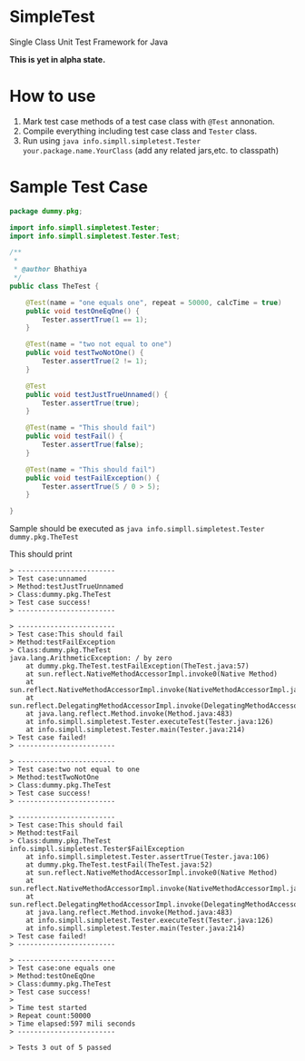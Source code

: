 SimpleTest
==========

Single Class Unit Test Framework for Java


**This is yet in alpha state.**

<h1>How to use </h1>

 1. Mark test case methods of a test case class with `@Test` annonation.
 2. Compile everything including test case class and `Tester` class.
 3. Run using `java info.simpll.simpletest.Tester your.package.name.YourClass` (add any related jars,etc. to classpath)

<h1>Sample Test Case</h1>

```java
package dummy.pkg;

import info.simpll.simpletest.Tester;
import info.simpll.simpletest.Tester.Test;

/**
 *
 * @author Bhathiya
 */
public class TheTest {

    @Test(name = "one equals one", repeat = 50000, calcTime = true)
    public void testOneEqOne() {
        Tester.assertTrue(1 == 1);
    }

    @Test(name = "two not equal to one")
    public void testTwoNotOne() {
        Tester.assertTrue(2 != 1);
    }

    @Test
    public void testJustTrueUnnamed() {
        Tester.assertTrue(true);
    }

    @Test(name = "This should fail")
    public void testFail() {
        Tester.assertTrue(false);
    }

    @Test(name = "This should fail")
    public void testFailException() {
        Tester.assertTrue(5 / 0 > 5);
    }

}
```

Sample should be executed as `java info.simpll.simpletest.Tester dummy.pkg.TheTest`


This should print

```
> ------------------------
> Test case:unnamed
> Method:testJustTrueUnnamed
> Class:dummy.pkg.TheTest
> Test case success!
> ------------------------

> ------------------------
> Test case:This should fail
> Method:testFailException
> Class:dummy.pkg.TheTest
java.lang.ArithmeticException: / by zero
	at dummy.pkg.TheTest.testFailException(TheTest.java:57)
	at sun.reflect.NativeMethodAccessorImpl.invoke0(Native Method)
	at sun.reflect.NativeMethodAccessorImpl.invoke(NativeMethodAccessorImpl.java:62)
	at sun.reflect.DelegatingMethodAccessorImpl.invoke(DelegatingMethodAccessorImpl.java:43)
	at java.lang.reflect.Method.invoke(Method.java:483)
	at info.simpll.simpletest.Tester.executeTest(Tester.java:126)
	at info.simpll.simpletest.Tester.main(Tester.java:214)
> Test case failed!
> ------------------------

> ------------------------
> Test case:two not equal to one
> Method:testTwoNotOne
> Class:dummy.pkg.TheTest
> Test case success!
> ------------------------

> ------------------------
> Test case:This should fail
> Method:testFail
> Class:dummy.pkg.TheTest
info.simpll.simpletest.Tester$FailException
	at info.simpll.simpletest.Tester.assertTrue(Tester.java:106)
	at dummy.pkg.TheTest.testFail(TheTest.java:52)
	at sun.reflect.NativeMethodAccessorImpl.invoke0(Native Method)
	at sun.reflect.NativeMethodAccessorImpl.invoke(NativeMethodAccessorImpl.java:62)
	at sun.reflect.DelegatingMethodAccessorImpl.invoke(DelegatingMethodAccessorImpl.java:43)
	at java.lang.reflect.Method.invoke(Method.java:483)
	at info.simpll.simpletest.Tester.executeTest(Tester.java:126)
	at info.simpll.simpletest.Tester.main(Tester.java:214)
> Test case failed!
> ------------------------

> ------------------------
> Test case:one equals one
> Method:testOneEqOne
> Class:dummy.pkg.TheTest
> Test case success!
> 
> Time test started
> Repeat count:50000
> Time elapsed:597 mili seconds
> ------------------------

> Tests 3 out of 5 passed
```
